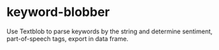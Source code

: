 # keyword-blobber
Use Textblob to parse keywords by the string and determine sentiment, part-of-speech tags, export in data frame.

